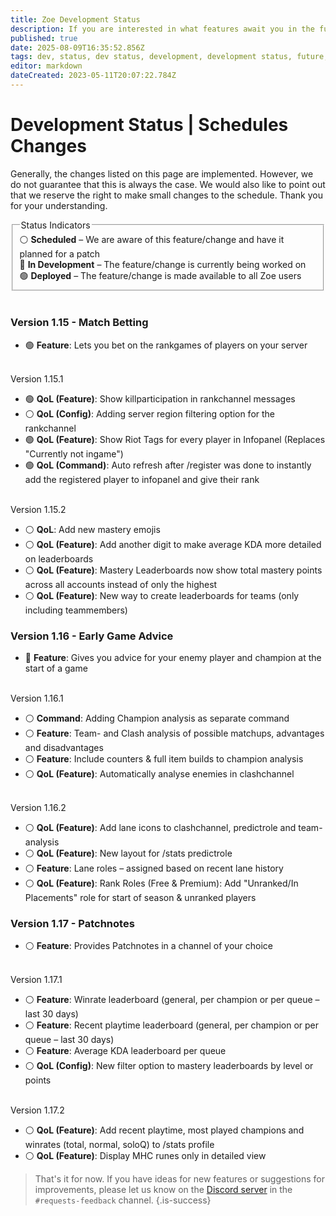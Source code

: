 ```yaml
---
title: Zoe Development Status
description: If you are interested in what features await you in the future, you can get an insight here.
published: true
date: 2025-08-09T16:35:52.856Z
tags: dev, status, dev status, development, development status, future, next features
editor: markdown
dateCreated: 2023-05-11T20:07:22.784Z
---
```


# Development Status | Schedules Changes
Generally, the changes listed on this page are implemented. However, we do not guarantee that this is always the case. We would also like to point out that we reserve the right to make small changes to the schedule. Thank you for your understanding.
<br>

<fieldset>
  <legend>Status Indicators</legend>
      ⚪ <b>Scheduled</b> – We are aware of this feature/change and have it planned for a patch<br>
      🔵 <b>In Development</b> – The feature/change is currently being worked on<br>
      🟢 <b>Deployed</b> – The feature/change is made available to all Zoe users
  </fieldset>

<br>

<div class="version version-development">
  <h3>Version 1.15 - Match Betting</h3>
  <ul>
    <li>🟢 <b>Feature</b>: Lets you bet on the rankgames of players on your server</li>
  </ul><br>Version 1.15.1<br>
  <ul>
    <li>🟢 <b>QoL (Feature)</b>: Show killparticipation in rankchannel messages</li>
    <li>⚪ <b>QoL (Config)</b>: Adding server region filtering option for the rankchannel</li>
    <li>🟢 <b>QoL (Feature)</b>: Show Riot Tags for every player in Infopanel (Replaces "Currently not ingame")</li>
    <li>🟢 <b>QoL (Command)</b>: Auto refresh after /register was done to instantly add the registered player to infopanel and give their rank</li>
  </ul><br>Version 1.15.2<br>
  <ul>
    <li>⚪ <b>QoL</b>: Add new mastery emojis</li>
    <li>⚪ <b>QoL (Feature)</b>: Add another digit to make average KDA more detailed on leaderboards</li>
    <li>⚪ <b>QoL (Feature)</b>: Mastery Leaderboards now show total mastery points across all accounts instead of only the highest</li>
    <li>⚪ <b>QoL (Feature)</b>: New way to create leaderboards for teams (only including teammembers)</li>
  </ul>
 </div>
 
 <div class="version version-development">
  <h3>Version 1.16 - Early Game Advice</h3>
  <ul>
    <li>🔵 <b>Feature</b>: Gives you advice for your enemy player and champion at the start of a game</li>
  </ul><br>Version 1.16.1<br>
  <ul>
    <li>⚪ <b>Command</b>: Adding Champion analysis as separate command</li>
    <li>⚪ <b>Feature</b>: Team- and Clash analysis of possible matchups, advantages and disadvantages</li>
    <li>⚪ <b>Feature</b>: Include counters & full item builds to champion analysis</li>
    <li>⚪ <b>QoL (Feature)</b>: Automatically analyse enemies in clashchannel</li>
  </ul><br>Version 1.16.2<br>
  <ul>
    <li>⚪ <b>QoL (Feature)</b>: Add lane icons to clashchannel, predictrole and team-analysis</li>
    <li>⚪ <b>QoL (Feature)</b>: New layout for /stats predictrole</li>
    <li>⚪ <b>Feature</b>: Lane roles – assigned based on recent lane history</li>
    <li>⚪ <b>QoL (Feature)</b>: Rank Roles (Free & Premium): Add "Unranked/In Placements" role for start of season & unranked players</li>
  </ul>
  </div>
  
   <div class="version version-scheduled">  
  <h3>Version 1.17 - Patchnotes</h3>
  <ul>
    <li>⚪ <b>Feature</b>: Provides Patchnotes in a channel of your choice</li>
  </ul><br>Version 1.17.1<br>
  <ul>
    <li>⚪ <b>Feature</b>: Winrate leaderboard (general, per champion or per queue – last 30 days)</li>
    <li>⚪ <b>Feature</b>: Recent playtime leaderboard (general, per champion or per queue – last 30 days)</li>
    <li>⚪ <b>Feature</b>: Average KDA leaderboard per queue</li>
    <li>⚪ <b>QoL (Config)</b>: New filter option to mastery leaderboards by level or points</li>
  </ul><br>Version 1.17.2<br>
  <ul>
    <li>⚪ <b>QoL (Feature)</b>: Add recent playtime, most played champions and winrates (total, normal, soloQ) to /stats profile</li>
    <li>⚪ <b>QoL (Feature)</b>: Display MHC runes only in detailed view</li>
  </ul>
</div>

  
  
  
>That's it for now. 
If you have ideas for new features or suggestions for improvements, please let us know on the [Discord server](https://discord.gg/4Rxrzsxb7d) in the `#requests-feedback` channel.
>{.is-success}
